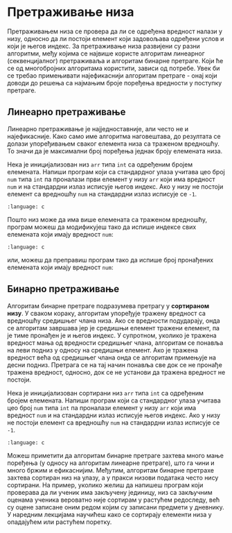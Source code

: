# Претраживање низа

Претраживањем низа се провера да ли се одређена вредност налази у низу, односно
да ли постоји елемент који задовољава одређени услов и који је његов индекс. За
претраживање низа развијени су разни алгоритми, међу којима се највише користе
алгоритам линеарног (секвенцијалног) претраживаља и алгоритам бинарне претраге.
Који ће се од многобројних алгоритама користити, зависи од потребе. Увек би се
требао примењивати најефикаснији алгоритам претраге - онај који доводи до
решења са најмањим броје поређења вредности у поступку претраге.

## Линеарно претраживање

Линеарно претраживање је најједноставније, али често не и најефикасније. Како
само име алгоритма наговештава, до резултата се долази упоређивањем сваког
елемента низа са траженом вредношћу. То значи да је максимални број поређења
једнак броју елемената низа.

Нека је иницијализован низ `arr` типа `int` са одређеним бројем елемената.
Напиши програм који са стандардног улаза учитава цео број `num` типа `int` па
проналази први елемент у низу `arr` који има вредност `num` и на стандардни
излаз исписује његов индекс. Ако у низу не постоји елемент са вредношћу `num`
на стандардни излаз исписује се `-1`.

```{literalinclude} code/linear0.c
:language: c
```

Пошто низ може да има више елемената са траженом вредношћу, програм можеш да
модификујеш тако да испише индексе свих елемената који имају вредност `num`:

```{literalinclude} code/linear1.c
:language: c
```

или, можеш да преправиш програм тако да испише број пронађених елемената који
имају вредност `num`:



## Бинарно претраживање

Алгоритам бинарне претраге подразумева претрагу у **сортираном низу**. У сваком
кораку, алгоритам упоређује тражену вредност са вредношћу средишњег члана низа.
Ако се вредности подударају, онда се алгоритам завршава јер је средишњи елемент
тражени елемент, па је тиме пронађен је и његов индекс. У супротном, уколико је
тражена вредност мања од вредности средишњег члана, алгоритам се понавља на
леви подниз у односу на средишњи елемент. Ако је тражена вредност већа од
средишњег члана онда се алгоритам примењује на десни подниз. Претрага се на тај
начин понавља све док се не пронађе тражена вредност, односно, док се не
установи да тражена вредност не постоји.

Нека је иницијализован сортирани низ `arr` типа `int` са одређеним бројем
елемената. Напиши програм који са стандардног улаза учитава цео број `num` типа
`int` па проналази елемент у низу `arr` који има вредност `num` и на стандардни
излаз исписује његов индекс. Ако у низу не постоји елемент са вредношћу `num`
на стандардни излаз исписује се `-1`.

```{literalinclude} code/binary0.c
:language: c
```

Можеш приметити да алгоритам бинарне претраге захтева много мање поређења (у
односу на алгоритам линеарне претраге), што га чини и много бржим и
ефикаснијим. Међутим, алгоритам бинарне претрахе захтева сортиран низ на улазу,
а у пракси низови података често нису сортирани. На пример, уколико желиш да
напишеш програм који проверава да ли ученик има закључену јединицу, низ са
закључним оценама ученика вероватно није сортирам у растућем редоследу, већ су
оцене записане оним редом којим су записани предмети у дневнику. У наредним
лекцијама научићеш како се сортирају елементи низа у опадајућем или растућем
поретку.
